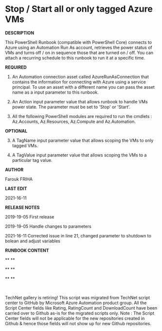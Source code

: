 ﻿Stop / Start all or only tagged Azure VMs
=========================================

            

**DESCRIPTION**


This PowerShell Runbook (compatible with PowerShell Core) connects to Azure using an Automation Run As account, retrieves the power status of VMs and turns off / on in sequence those that are turned on / off. You can attach a recurring schedule to this runbook
 to run it at a specific time.


**REQUIRED**


1. An Automation connection asset called AzureRunAsConnection that contains the information for connecting with Azure using a service principal. To use an asset with a different name you can pass the asset name as a input parameter to this runbook.


2. An Action input parameter value that allows runbook to handle VMs power state. The parameter must be set to 'Stop' or 'Start'.


3. All the following PowerShell modules are required to run the cmdlets : Az.Accounts, Az.Resources, Az.Compute and Az.Automation.


**OPTIONAL**


3. A TagName input parameter value that allows scoping the VMs to only tagged VMs.


4. A TagValue input parameter value that allows scoping the VMs to a particular tag value.


**AUTHOR**


Farouk FRIHA


**LAST EDIT**


2021-16-11


**RELEASE NOTES**


2019-19-05 First release

2019-19-05 Handle changes to parameters

2021-16-11 Corrected issue in line 21, changed parameter to shutdown to bolean and adjust variables


**RUNBOOK CONTENT**


** **


** **

** **




 


        
    
TechNet gallery is retiring! This script was migrated from TechNet script center to GitHub by Microsoft Azure Automation product group. All the Script Center fields like Rating, RatingCount and DownloadCount have been carried over to Github as-is for the migrated scripts only. Note : The Script Center fields will not be applicable for the new repositories created in Github & hence those fields will not show up for new Github repositories.
